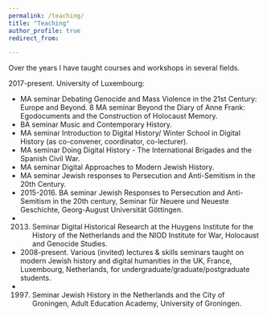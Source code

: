 ```yaml
---
permalink: /teaching/
title: "Teaching"
author_profile: true
redirect_from: 

---
```



Over the years I have taught courses and workshops in several fields.

2017-present. University of Luxembourg:
* MA seminar Debating Genocide and Mass Violence in the 21st Century: Europe and Beyond.
8 MA seminar Beyond the Diary of Anne Frank: Egodocuments and the Construction of Holocaust
Memory.
* BA seminar Music and Contemporary History.
* MA seminar Introduction to Digital History/ Winter School in Digital History (as co-convener,
coordinator, co-lecturer).
* MA seminar Doing Digital History - The International Brigades and the Spanish Civil War.
* MA seminar Digital Approaches to Modern Jewish History.
* MA seminar Jewish responses to Persecution and Anti-Semitism in the 20th Century.
* 2015-2016. BA seminar Jewish Responses to Persecution and Anti-Semitism in the 20th century, Seminar
für Neuere und Neueste Geschichte, Georg-August Universität Göttingen.
* 2013. Seminar Digital Historical Research at the Huygens Institute for the History of the Netherlands and
the NIOD Institute for War, Holocaust and Genocide Studies.
* 2008-present. Various (invited) lectures & skills seminars taught on modern Jewish history and digital
humanities in the UK, France, Luxembourg, Netherlands, for undergraduate/graduate/postgraduate
students.
* 1997. Seminar Jewish History in the Netherlands and the City of Groningen, Adult Education Academy,
University of Groningen.
